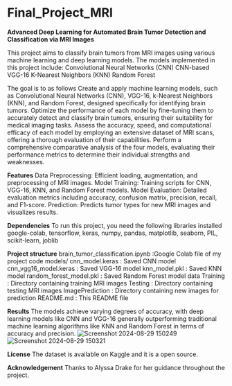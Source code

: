 # Final_Project_MRI
**Advanced Deep Learning for Automated Brain Tumor Detection and Classification via MRI Images**

This project aims to classify brain tumors from MRI images using various machine learning and deep learning models. The models implemented in this project include:
  Convolutional Neural Networks (CNN)
  CNN-based VGG-16
  K-Nearest Neighbors (KNN)
  Random Forest
  
The goal is to as follows
  Create and apply machine learning models, such as Convolutional Neural Networks (CNN), VGG-16, k-Nearest Neighbors (KNN), and Random Forest, designed specifically for identifying brain tumors.
  Optimize the performance of each model by fine-tuning them to accurately detect and classify brain tumors, ensuring their suitability for medical imaging tasks.
	Assess the accuracy, speed, and computational efficacy of each model by employing an extensive dataset of MRI scans, offering a thorough evaluation of their capabilities.
	Perform a comprehensive comparative analysis of the four models, evaluating their performance metrics to determine their individual strengths and weaknesses.
 
**Features**
  Data Preprocessing: Efficient loading, augmentation, and preprocessing of MRI images.
  Model Training: Training scripts for CNN, VGG-16, KNN, and Random Forest models.
  Model Evaluation: Detailed evaluation metrics including accuracy, confusion matrix, precision, recall, and F1-score.
  Prediction: Predicts tumor types for new MRI images and visualizes results.
  
**Dependencies**
To run this project, you need the following libraries installed google-colab, tensorflow, keras, numpy, pandas, matplotlib, seaborn, PIL, scikit-learn, joblib 

**Project structure**
 brain_tumor_classification.ipynb  :Google Colab file of my project code
 models/
    cnn_model.keras               : Saved CNN model
    cnn_vgg16_model.keras         : Saved VGG-16 model
    knn_model.pkl                 : Saved KNN model
    random_forest_model.pkl       : Saved Random Forest model
 data
    Training                     : Directory containing training MRI images
    Testing                     : Directory containing testing MRI images
 ImagePrediction                  : Directory containing new images for prediction
 README.md                         : This README file

**Results**
The models achieve varying degrees of accuracy, with deep learning models like CNN and VGG-16 generally outperforming traditional machine learning algorithms like KNN and Random Forest in terms of accuracy and precision.
![Screenshot 2024-08-29 150249](https://github.com/user-attachments/assets/d739c436-5ee6-4907-bde7-7b70ae659b03)
![Screenshot 2024-08-29 150321](https://github.com/user-attachments/assets/ae2a8b0a-4e26-47b3-8af8-2877f0a409ff)


**License**
The dataset is available on Kaggle and it is a open source.

**Acknowledgement**
Thanks to Alyssa Drake for her guidance throughout the project.


